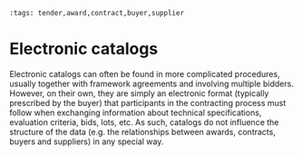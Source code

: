 ```{workedexample} Electronic catalogs
:tags: tender,award,contract,buyer,supplier
```

# Electronic catalogs

Electronic catalogs can often be found in more complicated procedures, usually together with framework agreements and involving multiple bidders. However, on their own, they are simply an electronic format (typically prescribed by the buyer) that participants in the contracting process must follow when exchanging information about technical specifications, evaluation criteria, bids, lots, etc. As such, catalogs do not influence the structure of the data (e.g. the relationships between awards, contracts, buyers and suppliers) in any special way.
